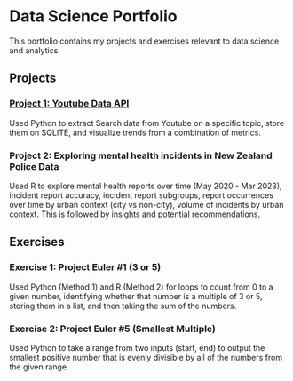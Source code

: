 # Data Science Portfolio
This portfolio contains my projects and exercises relevant to data science and analytics. 

## Projects
### [Project 1: Youtube Data API](https://github.com/christianllave/api-yt)
Used Python to extract Search data from Youtube on a specific topic, store them on SQLITE, and visualize trends from a combination of metrics.

### Project 2: Exploring mental health incidents in New Zealand Police Data
Used R to explore mental health reports over time (May 2020 - Mar 2023), incident report accuracy, incident report subgroups, report occurrences over time by urban context (city vs non-city), volume of incidents by urban context. This is followed by insights and potential recommendations.

## Exercises 
### Exercise 1: Project Euler #1 (3 or 5)
Used Python (Method 1) and R (Method 2) for loops to count from 0 to a given number, identifying whether that number is a multiple of 3 or 5, storing them in a list, and then taking the sum of the numbers.

### Exercise 2: Project Euler #5 (Smallest Multiple)
Used Python to take a range from two inputs (start, end) to output the smallest positive number that is evenly divisible by all of the numbers from the given range.
